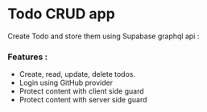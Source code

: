 # Todo CRUD app

Create Todo and store them using Supabase graphql api :

### Features :

- Create, read, update, delete todos.
- Login using GitHub provider
- Protect content with client side guard
- Protect content with server side guard
